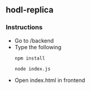<h2> hodl-replica</h2>

<h3>Instructions</h3>
<ul>
<li>Go to /backend</li>
<li>Type the following

<code>npm install</code>

<code>node index.js</code>

</li>
<li>Open index.html in frontend</li>
